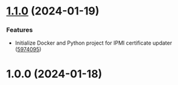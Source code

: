 # [1.1.0](https://github.com/gnarr/ipmi-cert/compare/v1.0.0...v1.1.0) (2024-01-19)


### Features

* Initialize Docker and Python project for IPMI certificate updater ([5974095](https://github.com/gnarr/ipmi-cert/commit/597409567a91770a13e20b620c6b563ab5ec38d5))



# 1.0.0 (2024-01-18)



